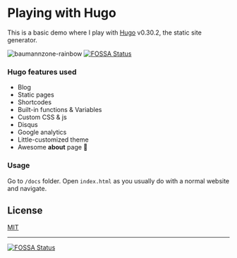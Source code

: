 # Playing with Hugo
This is a basic demo where I play with [Hugo](https://gohugo.io/) v0.30.2, the static site generator. 

![baumannzone-rainbow](./docs/images/baumannzone-rainbow.gif)
[![FOSSA Status](https://app.fossa.io/api/projects/git%2Bgithub.com%2Fbaumannzone%2Fplaying-with-hugo.svg?type=shield)](https://app.fossa.io/projects/git%2Bgithub.com%2Fbaumannzone%2Fplaying-with-hugo?ref=badge_shield)

### Hugo features used
- Blog
- Static pages
- Shortcodes
- Built-in functions & Variables
- Custom CSS & js
- Disqus
- Google analytics
- Little-customized theme
- Awesome **about** page 🦄


### Usage
Go to `/docs` folder. Open `index.html` as you usually do with a normal website and navigate.


## License
[MIT](LICENSE)

---

[![FOSSA Status](https://app.fossa.io/api/projects/git%2Bgithub.com%2Fbaumannzone%2Fplaying-with-hugo.svg?type=large)](https://app.fossa.io/projects/git%2Bgithub.com%2Fbaumannzone%2Fplaying-with-hugo?ref=badge_large)
